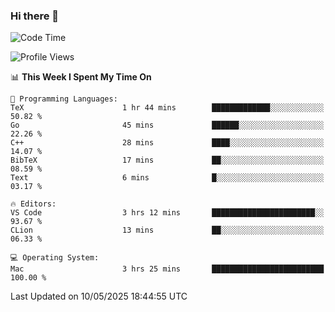 ### Hi there 👋

<!--START_SECTION:waka-->
![Code Time](http://img.shields.io/badge/Code%20Time-1%2C116%20hrs%2052%20mins-blue)

![Profile Views](http://img.shields.io/badge/Profile%20Views-10-blue)

📊 **This Week I Spent My Time On** 

```text
💬 Programming Languages: 
TeX                      1 hr 44 mins        █████████████░░░░░░░░░░░░   50.82 % 
Go                       45 mins             ██████░░░░░░░░░░░░░░░░░░░   22.26 % 
C++                      28 mins             ████░░░░░░░░░░░░░░░░░░░░░   14.07 % 
BibTeX                   17 mins             ██░░░░░░░░░░░░░░░░░░░░░░░   08.59 % 
Text                     6 mins              █░░░░░░░░░░░░░░░░░░░░░░░░   03.17 % 

🔥 Editors: 
VS Code                  3 hrs 12 mins       ███████████████████████░░   93.67 % 
CLion                    13 mins             ██░░░░░░░░░░░░░░░░░░░░░░░   06.33 % 

💻 Operating System: 
Mac                      3 hrs 25 mins       █████████████████████████   100.00 % 
```


 Last Updated on 10/05/2025 18:44:55 UTC
<!--END_SECTION:waka-->

<!--
**JackeyHua-SJTU/JackeyHua-SJTU** is a ✨ _special_ ✨ repository because its `README.md` (this file) appears on your GitHub profile.

Here are some ideas to get you started:

- 🔭 I’m currently working on ...
- 🌱 I’m currently learning ...
- 👯 I’m looking to collaborate on ...
- 🤔 I’m looking for help with ...
- 💬 Ask me about ...
- 📫 How to reach me: ...
- 😄 Pronouns: ...
- ⚡ Fun fact: ...
-->
